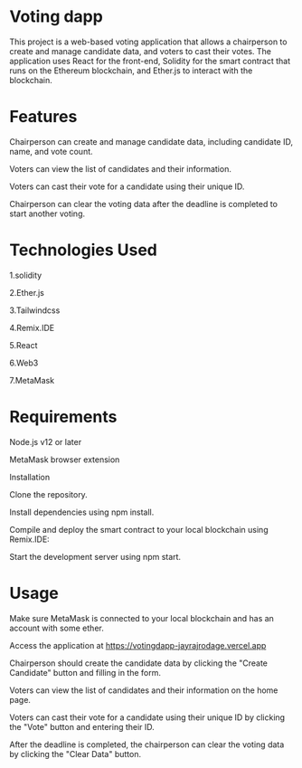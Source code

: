 # Voting dapp
This project is a web-based voting application that allows a chairperson to create and manage candidate data, and voters to cast their votes. The application uses React for the front-end, Solidity for the smart contract that runs on the Ethereum blockchain, and Ether.js to interact with the blockchain.

# Features

Chairperson can create and manage candidate data, including candidate ID, name, and vote count.

Voters can view the list of candidates and their information.

Voters can cast their vote for a candidate using their unique ID.

Chairperson can clear the voting data after the deadline is completed to start another voting.

# Technologies Used
1.solidity

2.Ether.js

3.Tailwindcss

4.Remix.IDE

5.React

6.Web3

7.MetaMask

# Requirements

Node.js v12 or later

MetaMask browser extension

Installation

Clone the repository.

Install dependencies using npm install.

Compile and deploy the smart contract to your local blockchain using Remix.IDE:

Start the development server using npm start.

# Usage

Make sure MetaMask is connected to your local blockchain and has an account with some ether.

Access the application at https://votingdapp-jayrajrodage.vercel.app

Chairperson should create the candidate data by clicking the "Create Candidate" button and filling in the form.

Voters can view the list of candidates and their information on the home page.

Voters can cast their vote for a candidate using their unique ID by clicking the "Vote" button and entering their ID.

After the deadline is completed, the chairperson can clear the voting data by clicking the "Clear Data" button.
